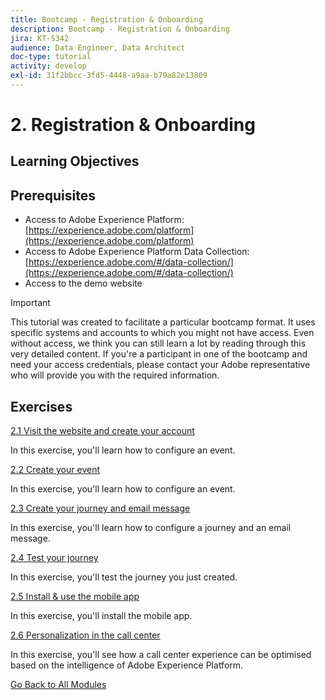 ```yaml
---
title: Bootcamp - Registration & Onboarding
description: Bootcamp - Registration & Onboarding
jira: KT-5342
audience: Data Engineer, Data Architect
doc-type: tutorial
activity: develop
exl-id: 31f2bbcc-3fd5-4448-a9aa-b79a82e13809
---
```

# 2. Registration & Onboarding

## Learning Objectives

## Prerequisites

- Access to Adobe Experience Platform: [https://experience.adobe.com/platform](https://experience.adobe.com/platform)
- Access to Adobe Experience Platform Data Collection: [https://experience.adobe.com/#/data-collection/](https://experience.adobe.com/#/data-collection/)
- Access to the demo website

>[!IMPORTANT]
>
>This tutorial was created to facilitate a particular bootcamp format. It uses specific systems and accounts to which you might not have access. Even without access, we think you can still learn a lot by reading through this very detailed content. If you're a participant in one of the bootcamp and need your access credentials, please contact your Adobe representative who will provide you with the required information.

## Exercises

[2.1 Visit the website and create your account](./ex1.md)

In this exercise, you'll learn how to configure an event.

[2.2 Create your event](./ex2.md)

In this exercise, you'll learn how to configure an event.

[2.3 Create your journey and email message](./ex3.md)

In this exercise, you'll learn how to configure a journey and an email message.

[2.4 Test your journey](./ex4.md)

In this exercise, you'll test the journey you just created.

[2.5 Install & use the mobile app](./ex5.md)

In this exercise, you'll install the mobile app.

[2.6 Personalization in the call center](./ex6.md)

In this exercise, you'll see how a call center experience can be optimised based on the intelligence of Adobe Experience Platform.

[Go Back to All Modules](../../overview.md)
